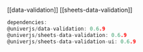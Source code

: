 
[[data-validation]]
[[sheets-data-validation]]

```c
dependencies:
@univerjs/data-validation: 0.6.9           
@univerjs/sheets-data-validation: 0.6.9
@univerjs/sheets-data-validation-ui: 0.6.9
```